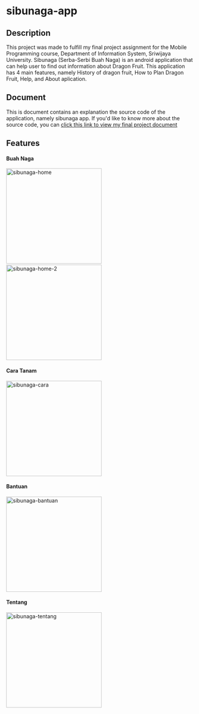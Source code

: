 # sibunaga-app
## Description 
This project was made to fulfill my final project assignment for the Mobile Programming course, Department of Information System, Sriwijaya University. Sibunaga (Serba-Serbi Buah Naga) is an android application that can help user to find out information about Dragon Fruit. This application has 4 main features, namely History of dragon fruit, How to Plan Dragon Fruit, Help, and About aplication.

## Document
This is document contains an explanation the source code of the application, namely sibunaga app.
If you'd like to know more about the source code, you can [click this link to view my final project document](https://drive.google.com/file/d/1j53NbqawIGfm25UCFNhVVe3epuEXKTsK/view)

## Features

#### Buah Naga
<img src="https://i.ibb.co/FgLs89h/sibunaga-home.jpg" width="256" alt="sibunaga-home"/>&nbsp;&nbsp;&nbsp;&nbsp;
<img src="https://i.ibb.co/VJDtsLv/sibunaga-home-2.jpg" width="256" alt="sibunaga-home-2"/>

#### Cara Tanam

<img src="https://i.ibb.co/w7YC7m1/sibunaga-cara.jpg" width="256" alt="sibunaga-cara"/>

#### Bantuan
<img src="https://i.ibb.co/kmcVMhx/sibunaga-bantuan.jpg" width="256" alt="sibunaga-bantuan" />

#### Tentang
<img src="https://i.ibb.co/bFzg9sK/sibunaga-tentang.jpg" width="256" alt="sibunaga-tentang" />
